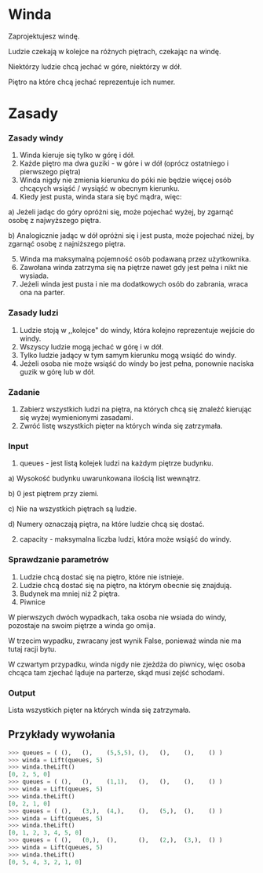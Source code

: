 # Winda

Zaprojektujesz windę.

Ludzie czekają w kolejce na różnych piętrach, czekając na windę.

Niektórzy ludzie chcą jechać w góre, niektórzy w dół.

Piętro na które chcą jechać reprezentuje ich numer.

# Zasady
### Zasady windy
1. Winda kieruje się tylko w górę i dół.
2. Każde piętro ma dwa guziki - w góre i w dół (oprócz ostatniego i pierwszego piętra)
3. Winda nigdy nie zmienia kierunku do póki nie będzie więcej osób chcących wsiąść / wysiąść w obecnym kierunku.
4. Kiedy jest pusta, winda stara się być mądra, więc:

a) Jeżeli jadąc do góry opróżni się, może pojechać wyżej, by zgarnąć osobę z najwyższego piętra.

b) Analogicznie jadąc w dół opróżni się i jest pusta, może pojechać niżej, by zgarnąć osobę z najniższego piętra.

5. Winda ma maksymalną pojemność osób podawaną przez użytkownika.
6. Zawołana winda zatrzyma się na piętrze nawet gdy jest pełna i nikt nie wysiada.
7. Jeżeli winda jest pusta i nie ma dodatkowych osób do zabrania, wraca ona na parter.

### Zasady ludzi
1. Ludzie stoją w ,,kolejce" do windy, która kolejno reprezentuje wejście do windy.
2. Wszyscy ludzie mogą jechać w górę i w dół.
3. Tylko ludzie jadący w tym samym kierunku mogą wsiąść do windy.
4. Jeżeli osoba nie może wsiąść do windy bo jest pełna, ponownie naciska guzik w górę lub w dół.

### Zadanie
1. Zabierz wszystkich ludzi na piętra, na których chcą się znaleźć kierując się wyżej wymienionymi zasadami.
2. Zwróć listę wszystkich pięter na których winda się zatrzymała.

### Input
1. queues - jest listą kolejek ludzi na każdym piętrze budynku.

a) Wysokość budynku uwarunkowana ilością list wewnątrz.

b) 0 jest piętrem przy ziemi.

c) Nie na wszystkich piętrach są ludzie.

d) Numery oznaczają piętra, na które ludzie chcą się dostać.

2. capacity - maksymalna liczba ludzi, która może wsiąść do windy.

### Sprawdzanie parametrów
1. Ludzie chcą dostać się na piętro, które nie istnieje.
2. Ludzie chcą dostać się na piętro, na którym obecnie się znajdują.
3. Budynek ma mniej niż 2 piętra.
4. Piwnice

W pierwszych dwóch wypadkach, taka osoba nie wsiada do windy, pozostaje na swoim piętrze a winda go omija.

W trzecim wypadku, zwracany jest wynik False, ponieważ winda nie ma tutaj racji bytu.

W czwartym przypadku, winda nigdy nie zjeżdża do piwnicy, więc osoba chcąca tam zjechać ląduje na parterze, skąd musi zejść schodami.

### Output
Lista wszystkich pięter na których winda się zatrzymała.

## Przykłady wywołania
```python
>>> queues = ( (),   (),    (5,5,5), (),   (),    (),    () )
>>> winda = Lift(queues, 5)
>>> winda.theLift()
[0, 2, 5, 0] 
>>> queues = ( (),   (),    (1,1),   (),   (),    (),    () )
>>> winda = Lift(queues, 5)
>>> winda.theLift()
[0, 2, 1, 0]
>>> queues = ( (),   (3,),  (4,),    (),   (5,),  (),    () )
>>> winda = Lift(queues, 5)
>>> winda.theLift()
[0, 1, 2, 3, 4, 5, 0]
>>> queues = ( (),   (0,),  (),      (),   (2,),  (3,),  () )
>>> winda = Lift(queues, 5)
>>> winda.theLift()
[0, 5, 4, 3, 2, 1, 0]
```
